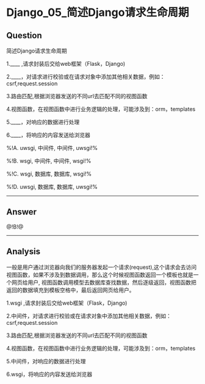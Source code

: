 # Django_05_简述Django请求生命周期

## Question

简述Django请求生命周期

1.____ ,请求封装后交给web框架（Flask，Django)

2.____，对请求进行校验或在请求对象中添加其他相关数据，例如：csrf,request.session

3.路由匹配,根据浏览器发送的不同url去匹配不同的视图函数

4.视图函数，在视图函数中进行业务逻辑的处理，可能涉及到：orm，templates

5.____，对响应的数据进行处理

6.____，将响应的内容发送给浏览器

%!A. uwsgi, 中间件, 中间件, uwsgi!%

%!B. wsgi, 中间件, 中间件, wsgi!%

%!C. wsgi, 数据库, 数据库, wsgi!%

%!D. uwsgi, 数据库, 数据库, uwsgi!%

------

## Answer

@!B!@

------

## Analysis

一般是用户通过浏览器向我们的服务器发起一个请求(request),这个请求会去访问视图函数，如果不涉及到数据调用，那么这个时候视图函数返回一个模板也就是一个网页给用户, 视图函数调用模型去数据库查找数据，然后逐级返回，视图函数把返回的数据填充到模板空格中，最后返回网页给用户。

1.wsgi ,请求封装后交给web框架（Flask，Django)

2.中间件，对请求进行校验或在请求对象中添加其他相关数据，例如：csrf,request.session

3.路由匹配,根据浏览器发送的不同url去匹配不同的视图函数

4.视图函数，在视图函数中进行业务逻辑的处理，可能涉及到：orm，templates

5.中间件，对响应的数据进行处理

6.wsgi，将响应的内容发送给浏览器
